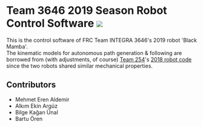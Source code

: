 # Team 3646 2019 Season Robot Control Software ![](https://img.shields.io/badge/bleep-bloop-yellow.svg)

This is the control software of FRC Team INTEGRA 3646's 2019 robot 'Black Mamba'.  
The kinematic models for autonomous path generation & following are borrowed from (with adjustments, of course) [Team 254](https://github.com/Team254)'s [2018 robot code](https://github.com/Team254/FRC-2018-Public) since the two robots shared similar mechanical properties.

## Contributors
* Mehmet Eren Aldemir
* Alkım Ekin Argüz
* Bilge Kağan Ünal
* Bartu Ören
